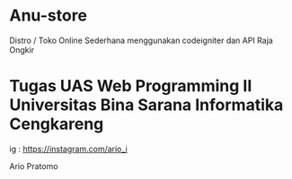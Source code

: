 # Anu-store
Distro / Toko Online Sederhana menggunakan codeigniter dan API Raja Ongkir

# Tugas UAS Web Programming II Universitas Bina Sarana Informatika Cengkareng

ig : https://instagram.com/ario_i


Ario Pratomo
